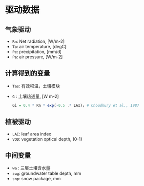 # 驱动数据

## 气象驱动

- `Rn`: Net radiation, [W/m-2]
- `Ta`: air temperature, [degC]
- `Pe`: precipitation, [mm/d]
- `Pa`: air pressure, [W/m-2]

## 计算得到的变量

- `Tas`: 有效积温，土壤模块

- `G`  : 土壤热通量, [W m-2]

    ```r
    Gi = 0.4 * Rn * exp(-0.5 .* LAI); # Choudhury et al., 1987
    ```

## 植被驱动

- `LAI`: leaf area index
- `VOD`: vegetation optical depth, (0-1)

## 中间变量

- `wa` : 三层土壤含水量
- `zwg`: groundwater table depth, mm
- `snp`: snow package, mm
